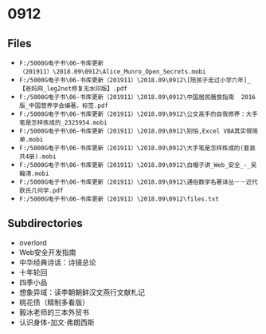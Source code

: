 # 0912

## Files

- `F:/5000G电子书\06-书库更新（201911）\2018.09\0912\Alice_Munro_Open_Secrets.mobi`
- `F:/5000G电子书\06-书库更新（201911）\2018.09\0912\[陪孩子走过小学六年]_【爸妈网_leg2net修复无水印版】.pdf`
- `F:/5000G电子书\06-书库更新（201911）\2018.09\0912\中国居民膳食指南  2016版_中国营养学会编著，标签.pdf`
- `F:/5000G电子书\06-书库更新（201911）\2018.09\0912\公文高手的自我修养：大手笔是怎样炼成的_2325954.mobi`
- `F:/5000G电子书\06-书库更新（201911）\2018.09\0912\别怕,Excel VBA其实很简单.mobi`
- `F:/5000G电子书\06-书库更新（201911）\2018.09\0912\大手笔是怎样炼成的(套装共4册).mobi`
- `F:/5000G电子书\06-书库更新（201911）\2018.09\0912\白帽子讲_Web_安全_-_吴翰清.mobi`
- `F:/5000G电子书\06-书库更新（201911）\2018.09\0912\通俗数学名著译丛－－近代欧氏几何学.pdf`
- `F:/5000G电子书\06-书库更新（201911）\2018.09\0912\files.txt`

## Subdirectories

- overlord
- Web安全开发指南
- 中华经典诗话：诗镜总论
- 十年轮回
- 四季小品
- 想象异域：读李朝朝鲜汉文燕行文献札记
- 桃花债（精制多看版）
- 毅冰老师的三本外贸书
- 认识身体-加文·弗朗西斯
